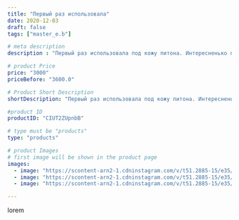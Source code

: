 ```yaml
---
title: "Первый раз использовала"
date: 2020-12-03
draft: false
tags: ["master_e.b"]

# meta description
description : "Первый раз использовала под кожу питона. Интересненько получилось."

# product Price
price: "3000"
priceBefore: "3600.0"

# Product Short Description
shortDescription: "Первый раз использовала под кожу питона. Интересненько получилось."

#product ID
productID: "CIUT2ZUpnbB"

# type must be "products"
type: "products"

# product Images
# first image will be shown in the product page
images:
  - image: "https://scontent-arn2-1.cdninstagram.com/v/t51.2885-15/e35/128962729_1036430103542790_5977900501944192223_n.jpg?se=7&tp=1&_nc_ht=scontent-arn2-1.cdninstagram.com&_nc_cat=106&_nc_ohc=gF88CTWCwTwAX9w72Q0&oh=0486a4ed60b8a3fe4be86d79c2dfac89&oe=606C58D5&ig_cache_key=MjQ1NTY3NDk5NDUzNjM4NTY5Ng%3D%3D.2"
  - image: "https://scontent-arn2-1.cdninstagram.com/v/t51.2885-15/e35/128526759_205889791061978_837438002440447532_n.jpg?se=7&tp=1&_nc_ht=scontent-arn2-1.cdninstagram.com&_nc_cat=102&_nc_ohc=LXbbyL6MqTgAX_vPdmA&oh=1c4ccbfdf0830a54e69528e9e5ca138c&oe=606D32AC&ig_cache_key=MjQ1NTY3NDk5NDUxOTQ2NTIyMQ%3D%3D.2"
  - image: "https://scontent-arn2-1.cdninstagram.com/v/t51.2885-15/e35/128730604_201779204831646_7441431979664206894_n.jpg?se=7&tp=1&_nc_ht=scontent-arn2-1.cdninstagram.com&_nc_cat=106&_nc_ohc=sum_BDNdxJkAX_Mjuds&oh=8c476b8d84284cab8872f0a02ed60a68&oe=606C1CAE&ig_cache_key=MjQ1NTY3NDk5NDU1MzA3NDg2NQ%3D%3D.2"

---
```

lorem
